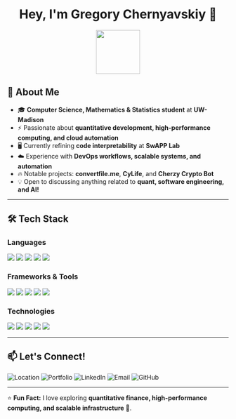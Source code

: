 <h1 align="center">Hey, I'm Gregory Chernyavskiy 👋</h1>

<p align="center">
  <img src="https://media.giphy.com/media/hvRJCLFzcasrR4ia7z/giphy.gif" width="100">
</p>

## 🚀 About Me
- 🎓 **Computer Science, Mathematics & Statistics student** at **UW-Madison**
- ⚡ Passionate about **quantitative development, high-performance computing, and cloud automation**
- 🖥️ Currently refining **code interpretability** at **SwAPP Lab**
- ☁️ Experience with **DevOps workflows, scalable systems, and automation**
- 🔥 Notable projects: **convertfile.me**, **CyLife**, and **Cherzy Crypto Bot**
- 💡 Open to discussing anything related to **quant, software engineering, and AI!**

---

## 🛠️ Tech Stack
### **Languages**
<p align="left">
  <img src="https://img.shields.io/badge/-Java-007396?style=flat-square&logo=java&logoColor=white">
  <img src="https://img.shields.io/badge/-Python-3776AB?style=flat-square&logo=python&logoColor=white">
  <img src="https://img.shields.io/badge/-C++-00599C?style=flat-square&logo=cplusplus&logoColor=white">
  <img src="https://img.shields.io/badge/-JavaScript-F7DF1E?style=flat-square&logo=javascript&logoColor=black">
  <img src="https://img.shields.io/badge/-SQL/MySQL-CC2927?style=flat-square&logo=mysql&logoColor=white">
</p>

### **Frameworks & Tools**
<p align="left">
  <img src="https://img.shields.io/badge/-React.js-61DAFB?style=flat-square&logo=react&logoColor=black">
  <img src="https://img.shields.io/badge/-Node.js-339933?style=flat-square&logo=nodedotjs&logoColor=white">
  <img src="https://img.shields.io/badge/-Spring Boot-6DB33F?style=flat-square&logo=springboot&logoColor=white">
  <img src="https://img.shields.io/badge/-Docker-2496ED?style=flat-square&logo=docker&logoColor=white">
  <img src="https://img.shields.io/badge/-AWS-232F3E?style=flat-square&logo=amazonaws&logoColor=white">
</p>

### **Technologies**
<p align="left">
  <img src="https://img.shields.io/badge/-Machine Learning-FF6F00?style=flat-square">
  <img src="https://img.shields.io/badge/-Distributed Systems-007396?style=flat-square">
  <img src="https://img.shields.io/badge/-RESTful APIs-4CAF50?style=flat-square">
  <img src="https://img.shields.io/badge/-CI/CD-808080?style=flat-square">
  <img src="https://img.shields.io/badge/-Data Visualization-FFD700?style=flat-square">
</p>

---

## 📫 Let's Connect!
<p align="left">
  <img src="https://img.shields.io/badge/📍 Location-Chicago, IL-lightgrey?style=flat-square" alt="Location">
  <img src="https://img.shields.io/badge/🌎 Portfolio-gregorychernyavskiy.com-blue?style=flat-square" alt="Portfolio">
  <img src="https://img.shields.io/badge/💼 LinkedIn-linkedin.com/in/gregory--chernyavskiy-blue?style=flat-square" alt="LinkedIn">
  <img src="https://img.shields.io/badge/📧 Email-gregory.chernyavskiy@gmail.com-blue?style=flat-square" alt="Email">
  <img src="https://img.shields.io/badge/🏆 GitHub-github.com/gregorychernyavskiy-black?style=flat-square" alt="GitHub">
</p>

---

⭐ **Fun Fact:** I love exploring **quantitative finance, high-performance computing, and scalable infrastructure** 🚀.
